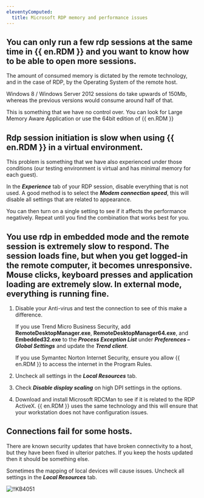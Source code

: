 ```yaml
---
eleventyComputed:
  title: Microsoft RDP memory and performance issues
---
```

## You can only run a few rdp sessions at the same time in {{ en.RDM }} and you want to know how to be able to open more sessions.
The amount of consumed memory is dictated by the remote technology, and in the case of RDP, by the Operating System of the remote host.  

Windows 8 / Windows Server 2012 sessions do take upwards of 150Mb, whereas the previous versions would consume around half of that.  

This is something that we have no control over. You can look for Large Memory Aware Application or use the 64bit edition of {{ en.RDM }}

## Rdp session initiation is slow when using {{ en.RDM }} in a virtual environment.

This problem is something that we have also experienced under those conditions (our testing environment is virtual and has minimal memory for each guest).  

In the ***Experience*** tab of your RDP session, disable everything that is not used. A good method is to select the ***Modem connection speed***, this will disable all settings that are related to appearance.  

You can then turn on a single setting to see if it affects the performance negatively. Repeat until you find the combination that works best for you.  

## You use rdp in embedded mode and the remote session is extremely slow to respond. The session loads fine, but when you get logged-in the remote computer, it becomes unresponsive. Mouse clicks, keyboard presses and application loading are extremely slow. In external mode, everything is running fine.

1. Disable your Anti-virus and test the connection to see of this make a difference.  

    If you use Trend Micro Business Security, add **RemoteDesktopManager.exe**, **RemoteDesktopManager64.exe**, and **Embedded32.exe** to the ***Process Exception List*** under ***Preferences – Global Settings*** and update the ***Trend client***.  

    If you use Symantec Norton Internet Security, ensure you allow {{ en.RDM }} to access the internet in the Program Rules.  

1. Uncheck all settings in the ***Local Resources*** tab.
1. Check ***Disable display scaling*** on high DPI settings in the options.
1. Download and install Microsoft RDCMan to see if it is related to the RDP ActiveX. {{ en.RDM }} uses the same technology and this will ensure that your workstation does not have configuration issues.  

## Connections fail for some hosts.

There are known security updates that have broken connectivity to a host, but they have been fixed in ulterior patches. If you keep the hosts updated then it should be something else.  

Sometimes the mapping of local devices will cause issues. Uncheck all settings in the ***Local Resources*** tab.  

![!!KB4051](https://webdevolutions.azureedge.net/docs/en/kb/KB4051.png)
